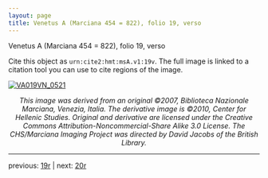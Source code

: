 ```yaml
---
layout: page
title: Venetus A (Marciana 454 = 822), folio 19, verso
---
```


Venetus A (Marciana 454 = 822), folio 19, verso

Cite this object as `urn:cite2:hmt:msA.v1:19v`.  The full image is linked to a citation tool you can use to cite regions of the image.

[![VA019VN_0521](http://www.homermultitext.org/iipsrv?IIIF=/project/homer/pyramidal/deepzoom/hmt/vaimg/2017a/VA019VN_0521.tif/full/800,/0/default.jpg)](http://www.homermultitext.org/ict2/?urn=urn:cite2:hmt:vaimg.2017a:VA019VN_0521) 

<p style="text-align: center; font-style: italic;">This image was derived from an original ©2007, Biblioteca Nazionale Marciana, Venezia, Italia. The derivative image is ©2010, Center for Hellenic Studies. Original and derivative are licensed under the Creative Commons Attribution-Noncommercial-Share Alike 3.0 License. The CHS/Marciana Imaging Project was directed by David Jacobs of the British Library.</p>

---

previous: [19r](../19r/) | next: [20r](../20r/)